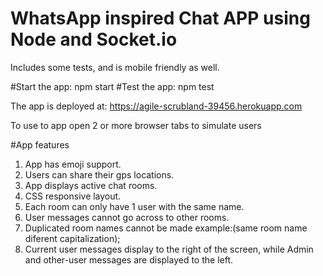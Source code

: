 # WhatsApp inspired Chat APP using Node and Socket.io

Includes some tests, and is mobile friendly as well.

#Start the app: npm start
#Test the app: npm test

The app is deployed at: https://agile-scrubland-39456.herokuapp.com

To use to app open 2 or more browser tabs to simulate users

#App features
1. App has emoji support.
2. Users can share their gps locations.
3. App displays active chat rooms.
4. CSS responsive layout.
5. Each room can only have 1 user with the same name.
6. User messages cannot go across to other rooms.
7. Duplicated room names cannot be made example:(same room name diferent capitalization);
8. Current user messages display to the right of the screen, while Admin and other-user messages are displayed to the left.
